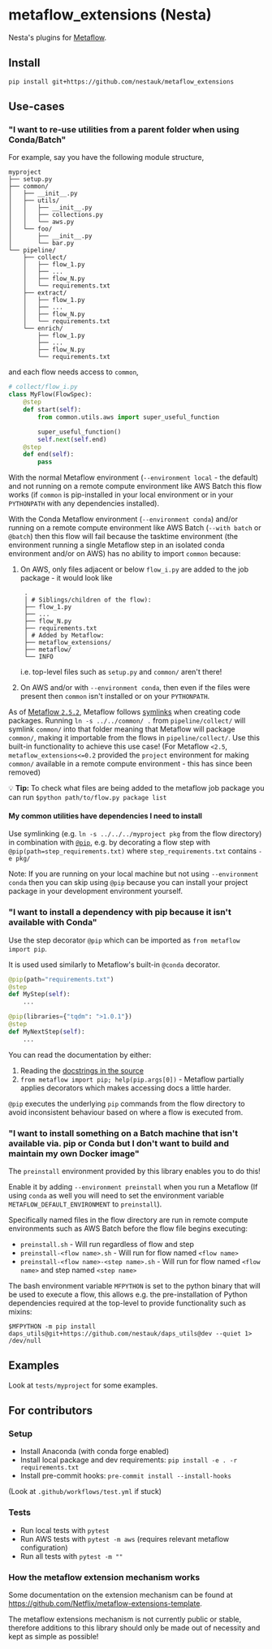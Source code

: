 # metaflow_extensions (Nesta)

Nesta's plugins for [Metaflow](metaflow.org).

## Install

`pip install git+https://github.com/nestauk/metaflow_extensions`

## Use-cases

### "I want to re-use utilities from a parent folder when using Conda/Batch"

For example, say you have the following module structure,

```
myproject
├── setup.py
├── common/
│   ├── __init__.py
│   ├── utils/
│   │   ├── __init__.py
│   │   ├── collections.py
│   │   └── aws.py
│   └── foo/
│       ├── __init__.py
│       └── bar.py
└── pipeline/
    ├── collect/
    │   ├── flow_1.py
    │   ├── ...
    │   ├── flow_N.py
    │   └── requirements.txt
    ├── extract/
    │   ├── flow_1.py
    │   ├── ...
    │   ├── flow_N.py
    │   └── requirements.txt
    └── enrich/
        ├── flow_1.py
        ├── ...
        ├── flow_N.py
        └── requirements.txt
```

and each flow needs access to `common`,

```python
# collect/flow_i.py
class MyFlow(FlowSpec):
    @step
    def start(self):
        from common.utils.aws import super_useful_function

        super_useful_function()
        self.next(self.end)
    @step
    def end(self):
        pass
```

With the normal Metaflow environment (`--environment local` - the default) and not running on a remote compute environment like AWS Batch this flow works (if `common` is pip-installed in your local environment or in your `PYTHONPATH` with any dependencies installed).

With the Conda Metaflow environment (`--environment conda`) and/or running on a remote compute environment like AWS Batch (`--with batch` or `@batch`) then this flow will fail because the tasktime environment (the environment running a single Metaflow step in an isolated conda environment and/or on AWS) has no ability to import `common` because:

1. On AWS, only files adjacent or below `flow_i.py` are added to the job package - it would look like

   ```
    .
    │ # Siblings/children of the flow):
    ├── flow_1.py
    ├── ...
    ├── flow_N.py
    ├── requirements.txt
    │ # Added by Metaflow:
    ├── metaflow_extensions/
    ├── metaflow/
    └── INFO
   ```

   i.e. top-level files such as `setup.py` and `common/` aren't there!

2. On AWS and/or with `--environment conda`, then even if the files were present then `common` isn't installed or on your `PYTHONPATH`.

As of [Metaflow `2.5.2`](https://github.com/Netflix/metaflow/releases/tag/2.5.2), Metaflow follows [symlinks](https://en.wikipedia.org/wiki/Symbolic_link) when creating code packages.
Running `ln -s ../../common/ .` from `pipeline/collect/` will symlink `common/` into that folder meaning that Metaflow will package `common/`, making it importable from the flows in `pipeline/collect/`.
Use this built-in functionality to achieve this use case!
(For Metaflow `<2.5`, `metaflow_extensions<=0.2` provided the `project` environment for making `common/` available in a remote compute environment - this has since been removed)

:bulb: **Tip:** To check what files are being added to the metaflow job package you can run `$python path/to/flow.py package list`

#### My common utilities have dependencies I need to install

Use symlinking (e.g. `ln -s ../../../myproject pkg` from the flow directory) in combination with [`@pip`](#TODO), e.g. by decorating a flow step with `@pip(path=step_requirements.txt)` where `step_requirements.txt` contains `-e pkg/`

Note: If you are running on your local machine but not using `--environment conda` then you can skip using `@pip` because you can install your project package in your development environment yourself.

### "I want to install a dependency with pip because it isn't available with Conda"

Use the step decorator `@pip` which can be imported as `from metaflow import pip`.

It is used used similarly to Metaflow's built-in `@conda` decorator.

```python
@pip(path="requirements.txt")
@step
def MyStep(self):
    ...

@pip(libraries={"tqdm": ">1.0.1"})
@step
def MyNextStep(self):
    ...
```

You can read the documentation by either:

1. Reading the [docstrings in the source](metaflow_extensions/plugins/pip_step_decorator.py)
2. `from metaflow import pip; help(pip.args[0])` - Metaflow partially applies decorators which makes accessing docs a little harder.

`@pip` executes the underlying `pip` commands from the flow directory to avoid inconsistent behaviour based on where a flow is executed from.

### "I want to install something on a Batch machine that isn't available via. pip or Conda but I don't want to build and maintain my own Docker image"

The `preinstall` environment provided by this library enables you to do this!

Enable it by adding `--environment preinstall` when you run a Metaflow (If using `conda` as well you will need to set the environment variable `METAFLOW_DEFAULT_ENVIRONMENT` to `preinstall`).

Specifically named files in the flow directory are run in remote compute environments such as AWS Batch before the flow file begins executing:

- `preinstall.sh` - Will run regardless of flow and step
- `preinstall-<flow name>.sh` - Will run for flow named `<flow name>`
- `preinstall-<flow name>-<step name>.sh` - Will run for flow named `<flow name>` and step named `<step name>`

The bash environment variable `MFPYTHON` is set to the python binary that will be used to execute a flow, this allows e.g. the pre-installation of Python dependencies required at the top-level to provide functionality such as mixins:

`$MFPYTHON -m pip install daps_utils@git+https://github.com/nestauk/daps_utils@dev --quiet 1> /dev/null`

## Examples

Look at `tests/myproject` for some examples.

## For contributors

### Setup

- Install Anaconda (with conda forge enabled)
- Install local package and dev requirements: `pip install -e . -r requirements.txt`
- Install pre-commit hooks: `pre-commit install --install-hooks`

(Look at `.github/workflows/test.yml` if stuck)

### Tests

- Run local tests with `pytest`
- Run AWS tests with `pytest -m aws` (requires relevant metaflow configuration)
- Run all tests with `pytest -m ""`

### How the metaflow extension mechanism works

Some documentation on the extension mechanism can be found at https://github.com/Netflix/metaflow-extensions-template.

The metaflow extensions mechanism is not currently public or stable, therefore additions to this library should only be made out of necessity and kept as simple as possible!

